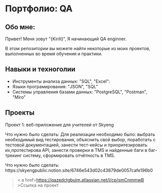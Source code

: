 # Портфолио: QA

## Обо мне:

Привет! Меня зовут "{Kirill}", Я начинающий QA enginner.

В этом репозитории вы можете найти некоторые из моих проектов, выполненных во время обучения и практики.

## Навыки и техноголии
- Инструменты анализа данных: "SQL", "Excel":
- Языки програмирования: "JSON", "SQL"
- Системы управления базами данных: "PostgreSQL", "Postman", "Miro"



## Проекты
<p> Проект 1: веб-приложение для учителей от Skyeng
<p> Что нужно было сделать: Для реализации необходимо было: выбрать необходимый вид тестирования, объяснить свой выбор, поработать с тестовой документацией, занести тест-кейсы и приоритезировать их,протестирова API, занести проверки в TMS и найденные баги в баг-трекинг систему, сформировать отчётность в TMS.
<p> Что нужно было сделать: https://skyengpublic.notion.site/6746e543d02c43879de0057cafe196b0
  

  > < a href=https://qazedctgbujm.atlassian.net/l/cp/smCnmmwB >Ссылка на проект</a>
  

